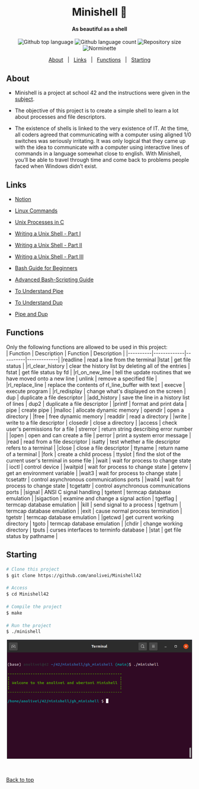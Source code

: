 <h1 align="center">Minishell 🐚</h1>
<h4 align="center">As beautiful as a shell </h4>

<p align="center">

 <img alt="Github top language" src="https://img.shields.io/github/languages/top/anolivei/Minishell42?color=3de069">

  <img alt="Github language count" src="https://img.shields.io/github/languages/count/anolivei/Minishell42?color=3de069">

  <img alt="Repository size" src="https://img.shields.io/github/repo-size/anolivei/Minishell42?color=3de069">

  <img alt="Norminette" src="https://github.com/anolivei/Minishell42/actions/workflows/norminette.yml/badge.svg?event=push">
</p>

<p align="center">
  <a href="#about">About</a> &#xa0; | &#xa0;
  <a href="#links">Links</a> &#xa0; | &#xa0;
  <a href="#functions">Functions</a> &#xa0; | &#xa0;
  <a href="#starting">Starting</a>
</p>


## About ##

- Minishell is a project at school 42 and the instructions were given in the [subject](https://github.com/anolivei/Minishell42/blob/main/subject.pdf).

- The objective of this project is to create a simple shell to learn a lot about processes and file descriptors.

- The existence of shells is linked to the very existence of IT. At the time, all coders agreed that communicating with a computer using aligned 1/0 switches was seriously irritating. It was only logical that they came up with the idea to communicate with
a computer using interactive lines of commands in a language somewhat close to english.
With Minishell, you’ll be able to travel through time and come back to problems people faced when Windows didn’t exist.

## Links ##

- [Notion](https://www.notion.so/Minishell-Materials-7bbd45a806e04395ab578ca3f805806c)

- [Linux Commands](https://www.rapidtables.com/code/linux/index.html)

- [Unix Processes in C](https://www.youtube.com/watch?v=cex9XrZCU14&list=PLfqABt5AS4FkW5mOn2Tn9ZZLLDwA3kZUY&index=1)

- [Writing a Unix Shell - Part I](https://indradhanush.github.io/blog/writing-a-unix-shell-part-1/)

- [Writing a Unix Shell - Part II](https://indradhanush.github.io/blog/writing-a-unix-shell-part-2/)

- [Writing a Unix Shell - Part III](https://indradhanush.github.io/blog/writing-a-unix-shell-part-3/)

- [Bash Guide for Beginners](https://tldp.org/LDP/Bash-Beginners-Guide/html/index.html)

- [Advanced Bash-Scripting Guide](https://tldp.org/LDP/abs/html/index.html)

- [To Understand Pipe](https://www.youtube.com/watch?v=uHH7nHkgZ4w)

- [To Understand Dup](https://www.youtube.com/watch?v=EqndHT606Tw)

- [Pipe and Dup](https://www.youtube.com/watch?v=fOaK6oRqhEo)


## Functions ##
Only the following functions are allowed to be used in this project:<br>
| Function | Description | Function | Description |
|----------|-------------|----------|-------------|
|readline | read a line from the terminal |lstat | get file status | 
|rl_clear_history | clear the history list by deleting all of the entries | fstat | get file status by fd |
|rl_on_new_line | tell the update routines that we have moved onto a new line | unlink | remove a specified file |
|rl_replace_line | replace the contents of rl_line_buffer with text | execve | execute program |
|rl_redisplay | change what's displayed on the screen | dup | duplicate a file descriptor |
|add_history | save the line in a history list of lines | dup2 | duplicate a file descriptor |
|printf | format and print data | pipe | create pipe |
|malloc | allocate dynamic memory | opendir | open a directory |
|free | free dynamic memory | readdir | read a directory |
|write | write to a file descriptor | closedir | close a directory |
|access | check user's permissions for a file | strerror | return string describing error number |
|open | open and can create a file | perror | print a system error message |
|read | read from a file descriptor | isatty | test whether a file descriptor refers to a terminal |
|close | close a file descriptor | ttyname | return name of a terminal |
|fork | create a child process | ttyslot | find the slot of the current user's terminal in some file |
|wait | wait for process to change state | ioctl | control device |
|waitpid | wait for process to change state | getenv | get an environment variable |
|wait3 | wait for process to change state | tcsetattr | control asynchronous communications ports |
|wait4 | wait for process to change state | tcgetattr | control asynchronous communications ports |
|signal | ANSI C signal handling | tgetent | termcap database emulation |
|sigaction | examine and change a signal action | tgetflag |  termcap database emulation |
|kill | send signal to a process | tgetnum |  termcap database emulation |
|exit | cause normal process termination | tgetstr | termcap database emulation |
|getcwd | get current working directory | tgoto | termcap database emulation |
|chdir | change working directory | tputs | curses interfaces to terminfo database |
|stat | get file status by pathname |

## Starting ##

```bash
# Clone this project
$ git clone https://github.com/anolivei/Minishell42

# Access
$ cd Minishell42

# Compile the project
$ make

# Run the project
$ ./minishell

```
<p align="center">
<img width="500px" src="./bighell.png?raw=true" />
</p>
&#xa0;

<a href="#top">Back to top</a>
